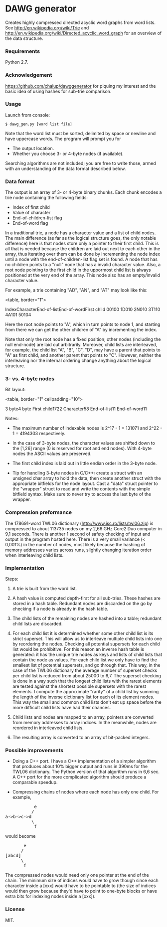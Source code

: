 # DAWG generator #


Creates highly compressed directed acyclic word graphs from word lists.
See http://en.wikipedia.org/wiki/Trie and http://en.wikipedia.org/wiki/Directed_acyclic_word_graph for an overview of the data structure.


### Requirements


Python 2.7.


### Acknowledgement


https://github.com/chalup/dawggenerator for piquing my interest and the basic idea of using hashes for sub-trie comparison.


### Usage


Launch from console:

    $ dawg_gen.py [word list file]

Note that the word list must be sorted, delimited by space or newline and have uppercase words. The program will prompt you for 

- The output location.
- Whether you choose 3- or 4-byte nodes (if available).

Searching algorithms are not included; you are free to write those, armed with an understanding of the data format described below. 


### Data format


The output is an array of 3- or 4-byte binary chunks. Each chunk encodes a trie node containing the following fields:

- Index of first child
- Value of character
- End-of-children-list flag
- End-of-word flag

In a traditional trie, a node has a character value and a list of child nodes. The main difference (as far as the logical structure goes, the only notable difference) here is that nodes store only a pointer to their first child. This is all that is needed because the children are laid out next to each other in the array, thus iterating over them can be done by incrementing the node index until a node with the end-of-children-list flag set is found. A node that has no children points to a "null" node that has a invalid character value. Also, a root node pointing to the first child in the uppormost child list is always positioned at the very end of the array. This node also has an empty/invalid character value. 

For example, a trie containing "AD", "AN", and "AT" may look like this:


<table, border="1">
  <tr>
    <th>Index</th><th>Character</th><th>End-of-list</th><th>End-of-word</th><th>First child</th>
  </tr>
  <tr>
    <td>0</td><td>0</td><td>1</td><td>0</td><td>0</td>
  </tr>
  <tr>
    <td>1</td><td>D</td><td>0</td><td>1</td><td>0</td>
  </tr>
  <tr>
    <td>2</td><td>N</td><td>0</td><td>1</td><td>0</td>
  </tr>
  <tr>
    <td>3</td><td>T</td><td>1</td><td>1</td><td>0</td>
  </tr>
  <tr>
    <td>4</td><td>A</td><td>1</td><td>0</td><td>1</td>
  </tr>
  <tr>
    <td>5</td><td>0</td><td>1</td><td>0</td><td>4</td>
  </tr>
</table>

Here the root node points to "A", which in turn points to node 1, and starting from there we can get the other children of "A" by incrementing the index.

Note that only the root node has a fixed position; other nodes (including the null end-node) are laid out arbitrarily. Moreover, child lists are interleaved, for example, the child list "A", "B", "C", "D", may have a parent that points to "A" as first child, and another parent that points to "C". However, neither the interleaving nor the internal ordering change anything about the logical structure. 


### 3- vs. 4-byte nodes


Bit layout:

<table, border="1"
cellpadding="10">
  <tr>
    <th></th><th>3 byte</th><th>4 byte</th>
  </tr>
  <tr>
    <td>First child</td><td>17</td><td>22</td>
  </tr>
  <tr>
    <td>Character</td><td>5</td><td>8</td>
  </tr>
  <tr>
    <td>End-of-list</td><td>1</td><td>1</td>
  </tr>
  <tr>
    <td>End-of-word</td><td>1</td><td>1</td>
  </tr>
</table>

Notes:

- The maximum number of indexable nodes is 2^17 - 1 = 131071 and 2^22 - 1 = 4194303 respectively.

- In the case of 3-byte nodes, the character values are shifted down to the [1,26] range (0 is reserved for root and end nodes). With 4-byte nodes the ASCII values are preserved.

- The first child index is laid out in little endian order in the 3-byte node.

- Tip for handling 3-byte nodes in C/C++: create a struct with an unsigned char array to hold the data, then create another struct with the appropriate bitfields for the node layout. Cast a "data" struct pointer to the "wrapper" struct to read and write the contents with the simple bitfield syntax. Make sure to never try to access the last byte of the wrapper.


### Compression preformance


The 178691-word TWL06 dictionary (http://www.isc.ro/lists/twl06.zip) is compressed to about 113735 nodes on my 2,66 GHz Core2 Duo computer in 9,1 seconds. There is another 1 second of safety checking of input and output in the program hosted here. There is a very small variance (< 0,001%) in the number of nodes, most likely because the hashing of memory addresses varies across runs, slightly changing iteration order when interleaving child lists. 


### Implementation


Steps:

1. A trie is built from the word list.

2. A hash value is computed depth-first for all sub-tries. These hashes are stored in a hash table. Redundant nodes are discarded on the go by checking if a node is already in the hash table.

3. The child lists of the remaining nodes are hashed into a table; redundant child lists are discarded.

4. For each child list it is determined whether some other child list is its strict superset. This will allow us to interleave multiple child lists into one by reordering the nodes. Checking all potential supersets for each child list would be prohibitive. For this reason an inverse hash table is generated: it has the unique trie nodes as keys and lists of child lists that contain the node as values. For each child list we only have to find the smallest list of potential supersets, and go through that. This way, in the case of the TWL06 dictionary the average number of superset checks per child list is reduced from about 25000 to 6,7. The superset checking is done in a way such that the longest child lists with the rarest elements are tested against the shortest possible supersets with the rarest elements. I compute the approximate "rarity" of a child list by summing the length of the inverse dictionary list for each of its element nodes. This way the small and common child lists don't eat up space before the more difficult child lists have had their chances. 

6. Child lists and nodes are mapped to an array, pointers are converted from memory addresses to array indices. In the meanwhile, nodes are reordered in interleaved child lists. 

7. The resulting array is converted to an array of bit-packed integers. 


### Possible improvements


- Doing a C++ port. I have a C++ implementation of a simpler algorithm that produces about 10% bigger output and runs in 390ms for the TWL06 dictionary. The Python version of that algorithm runs in 6,6 sec. A C++ port for the more complicated algorithm should produce a comparable speedup.

- Compressing chains of nodes where each node has only one child. For example, 


<pre>
           e
          /
a->b->c->d 
          \
           f
</pre> 

would become

<pre>
       e
      /
[abcd]
      \
       f
</pre>


The compressed nodes would need only one pointer at the end of the chain. The minimum size of indices would have to grow though since each character inside a [xxx] would have to be pointable to (the size of indices would then grow because they'd have to point to one-byte blocks or have extra bits for indexing nodes inside a [xxx]).

### License

MIT.




